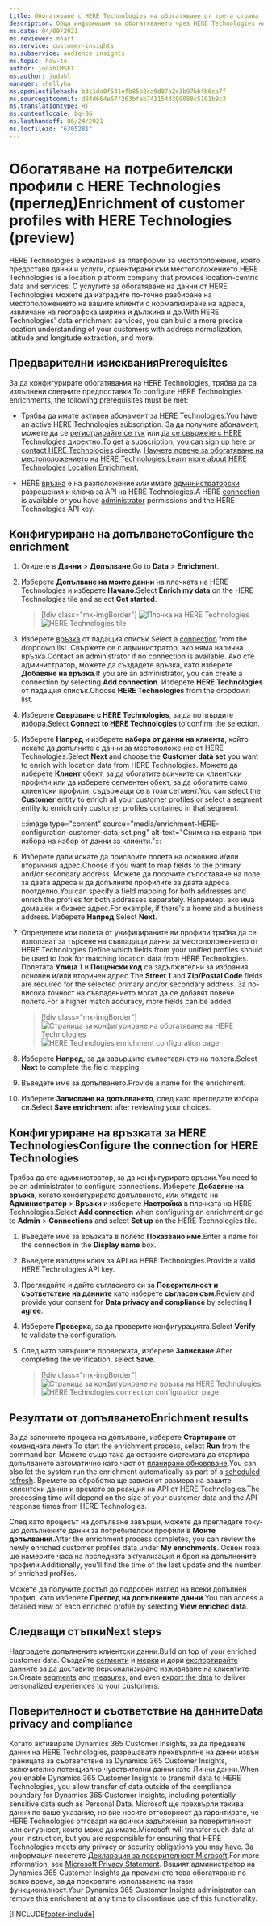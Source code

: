 ```yaml
---
title: Обогатяване с HERE Technologies на обогатяване от трета страна
description: Обща информация за обогатяването чрез HERE Technologies на трети страни.
ms.date: 04/09/2021
ms.reviewer: mhart
ms.service: customer-insights
ms.subservice: audience-insights
ms.topic: how-to
author: jodahlMSFT
ms.author: jodahl
manager: shellyha
ms.openlocfilehash: b3c1da0f541efb85b2ca9d87a2e3b97bbfb6ca7f
ms.sourcegitcommit: d84d664e67f263bfeb741154d309088c5101b9c3
ms.translationtype: HT
ms.contentlocale: bg-BG
ms.lasthandoff: 06/24/2021
ms.locfileid: "6305281"
---
```

# <a name="enrichment-of-customer-profiles-with-here-technologies-preview"></a><span data-ttu-id="ad279-103">Обогатяване на потребителски профили с HERE Technologies (преглед)</span><span class="sxs-lookup"><span data-stu-id="ad279-103">Enrichment of customer profiles with HERE Technologies (preview)</span></span>

<span data-ttu-id="ad279-104">HERE Technologies е компания за платформи за местоположение, която предоставя данни и услуги, ориентирани към местоположението.</span><span class="sxs-lookup"><span data-stu-id="ad279-104">HERE Technologies is a location platform company that provides location-centric data and services.</span></span> <span data-ttu-id="ad279-105">С услугите за обогатяване на данни от HERE Technologies можете да изградите по-точно разбиране на местоположението на вашите клиенти с нормализиране на адреса, извличане на географска ширина и дължина и др.</span><span class="sxs-lookup"><span data-stu-id="ad279-105">With HERE Technologies' data enrichment services, you can build a more precise location understanding of your customers with address normalization, latitude and longitude extraction, and more.</span></span>

## <a name="prerequisites"></a><span data-ttu-id="ad279-106">Предварителни изисквания</span><span class="sxs-lookup"><span data-stu-id="ad279-106">Prerequisites</span></span>

<span data-ttu-id="ad279-107">За да конфигурирате обогатявания на HERE Technologies, трябва да са изпълнени следните предпоставки:</span><span class="sxs-lookup"><span data-stu-id="ad279-107">To configure HERE Technologies enrichments, the following prerequisites must be met:</span></span>

- <span data-ttu-id="ad279-108">Трябва да имате активен абонамент за HERE Technologies.</span><span class="sxs-lookup"><span data-stu-id="ad279-108">You have an active HERE Technologies subscription.</span></span> <span data-ttu-id="ad279-109">За да получите абонамент, можете да се [регистрирайте се тук](https://developer.here.com/sign-up?utm_medium=referral&utm_source=Microsoft-Dynamics-CI&create=Freemium-Basic) или [да се свържете с HERE Technologies](https://developer.here.com/help?utm_medium=referral&utm_source=Microsoft-Dynamics-CI#how-can-we-help-you) директно.</span><span class="sxs-lookup"><span data-stu-id="ad279-109">To get a subscription, you can [sign up here](https://developer.here.com/sign-up?utm_medium=referral&utm_source=Microsoft-Dynamics-CI&create=Freemium-Basic) or [contact HERE Technologies](https://developer.here.com/help?utm_medium=referral&utm_source=Microsoft-Dynamics-CI#how-can-we-help-you) directly.</span></span> [<span data-ttu-id="ad279-110">Научете повече за обогатяване на местоположението на HERE Technologies.</span><span class="sxs-lookup"><span data-stu-id="ad279-110">Learn more about HERE Technologies Location Enrichment.</span></span>](https://developer.here.com/location-enrichment?cid=Dev-MicrosoftDynamics-DB-0-Dev-&utm_source=MicrosoftDynamics&utm_medium=referral&utm_campaign=Online_Dev_ReferralMicrosoft)

- <span data-ttu-id="ad279-111">HERE [връзка](connections.md) е на разположение *или* имате [администраторски](permissions.md#administrator) разрешения и ключа за API на HERE Technologies.</span><span class="sxs-lookup"><span data-stu-id="ad279-111">A HERE [connection](connections.md) is available *or* you have [administrator](permissions.md#administrator) permissions and the HERE Technologies API key.</span></span>

## <a name="configure-the-enrichment"></a><span data-ttu-id="ad279-112">Конфигуриране на допълването</span><span class="sxs-lookup"><span data-stu-id="ad279-112">Configure the enrichment</span></span>

1. <span data-ttu-id="ad279-113">Отидете в **Данни** > **Допълване**.</span><span class="sxs-lookup"><span data-stu-id="ad279-113">Go to **Data** > **Enrichment**.</span></span> 

1. <span data-ttu-id="ad279-114">Изберете **Допълване на моите данни** на плочката на HERE Technologies и изберете **Начало**.</span><span class="sxs-lookup"><span data-stu-id="ad279-114">Select **Enrich my data** on the HERE Technologies tile and select **Get started**.</span></span>

   > [!div class="mx-imgBorder"]
   > <span data-ttu-id="ad279-115">![Плочка на HERE Technologies](media/HERE-tile.png "Плочка на HERE Technologies")</span><span class="sxs-lookup"><span data-stu-id="ad279-115">![HERE Technologies tile](media/HERE-tile.png "HERE Technologies tile")</span></span>

1. <span data-ttu-id="ad279-116">Изберете [връзка](connections.md) от падащия списък.</span><span class="sxs-lookup"><span data-stu-id="ad279-116">Select a [connection](connections.md) from the dropdown list.</span></span> <span data-ttu-id="ad279-117">Свържете се с администратор, ако няма налична връзка.</span><span class="sxs-lookup"><span data-stu-id="ad279-117">Contact  an administrator if no connection is available.</span></span> <span data-ttu-id="ad279-118">Ако сте администратор, можете да създадете връзка, като изберете **Добавяне на връзка**.</span><span class="sxs-lookup"><span data-stu-id="ad279-118">If you are an administrator, you can create a connection by selecting **Add connection**.</span></span> <span data-ttu-id="ad279-119">Изберете **HERE Technologies** от падащия списък.</span><span class="sxs-lookup"><span data-stu-id="ad279-119">Choose **HERE Technologies** from the dropdown list.</span></span> 

1. <span data-ttu-id="ad279-120">Изберете **Свързване с HERE Technologies**, за да потвърдите избора.</span><span class="sxs-lookup"><span data-stu-id="ad279-120">Select **Connect to HERE Technologies** to confirm the selection.</span></span>

1.  <span data-ttu-id="ad279-121">Изберете **Напред** и изберете **набора от данни на клиента**, който искате да допълните с данни за местоположение от HERE Technologies.</span><span class="sxs-lookup"><span data-stu-id="ad279-121">Select **Next** and choose the **Customer data set** you want to enrich with location data from HERE Technologies.</span></span> <span data-ttu-id="ad279-122">Можете да изберете **Клиент** обект, за да обогатите всичките си клиентски профили или да изберете сегментен обект, за да обогатите само клиентски профили, съдържащи се в този сегмент.</span><span class="sxs-lookup"><span data-stu-id="ad279-122">You can select the **Customer** entity to enrich all your customer profiles or select a segment entity to enrich only customer profiles contained in that segment.</span></span>

    :::image type="content" source="media/enrichment-HERE-configuration-customer-data-set.png" alt-text="Снимка на екрана при избора на набор от данни за клиенти.":::

1. <span data-ttu-id="ad279-124">Изберете дали искате да присвоите полета на основния и/или вторичния адрес.</span><span class="sxs-lookup"><span data-stu-id="ad279-124">Choose if you want to map fields to the primary and/or secondary address.</span></span> <span data-ttu-id="ad279-125">Можете да посочите съпоставяне на поле за двата адреса и да допълните профилите за двата адреса поотделно.</span><span class="sxs-lookup"><span data-stu-id="ad279-125">You can specify a field mapping for both addresses and enrich the profiles for both addresses separately.</span></span> <span data-ttu-id="ad279-126">Например, ако има домашен и бизнес адрес.</span><span class="sxs-lookup"><span data-stu-id="ad279-126">For example, if there's a home and a business address.</span></span> <span data-ttu-id="ad279-127">Изберете **Напред**.</span><span class="sxs-lookup"><span data-stu-id="ad279-127">Select **Next**.</span></span>

1. <span data-ttu-id="ad279-128">Определете кои полета от унифицираните ви профили трябва да се използват за търсене на съвпадащи данни за местоположението от HERE Technologies.</span><span class="sxs-lookup"><span data-stu-id="ad279-128">Define which fields from your unified profiles should be used to look for matching location data from HERE Technologies.</span></span> <span data-ttu-id="ad279-129">Полетата **Улица 1** и **Пощенски код** са задължителни за избрания основен и/или вторичен адрес.</span><span class="sxs-lookup"><span data-stu-id="ad279-129">The **Street 1** and **Zip/Postal Code** fields are required for the selected primary and/or secondary address.</span></span> <span data-ttu-id="ad279-130">За по-висока точност на съвпадението могат да се добавят повече полета.</span><span class="sxs-lookup"><span data-stu-id="ad279-130">For a higher match accuracy, more fields can be added.</span></span>

   > [!div class="mx-imgBorder"]
   > <span data-ttu-id="ad279-131">![Страница за конфигуриране на обогатяване на HERE Technologies](media/enrichment-HERE-configuration.png "Страница за конфигуриране на обогатяване на HERE Technologies")</span><span class="sxs-lookup"><span data-stu-id="ad279-131">![HERE Technologies enrichment configuration page](media/enrichment-HERE-configuration.png "HERE Technologies enrichment configuration page")</span></span>

1. <span data-ttu-id="ad279-132">Изберете **Напред**, за да завършите съпоставянето на полета.</span><span class="sxs-lookup"><span data-stu-id="ad279-132">Select **Next** to complete the field mapping.</span></span>

1. <span data-ttu-id="ad279-133">Въведете име за допълването.</span><span class="sxs-lookup"><span data-stu-id="ad279-133">Provide a name for the enrichment.</span></span> 

1. <span data-ttu-id="ad279-134">Изберете **Записване на допълването**, след като прегледате избора си.</span><span class="sxs-lookup"><span data-stu-id="ad279-134">Select **Save enrichment** after reviewing your choices.</span></span>

## <a name="configure-the-connection-for-here-technologies"></a><span data-ttu-id="ad279-135">Конфигуриране на връзката за HERE Technologies</span><span class="sxs-lookup"><span data-stu-id="ad279-135">Configure the connection for HERE Technologies</span></span> 

<span data-ttu-id="ad279-136">Трябва да сте администратор, за да конфигурирате връзки.</span><span class="sxs-lookup"><span data-stu-id="ad279-136">You need to be an administrator to configure connections.</span></span> <span data-ttu-id="ad279-137">Изберете **Добавяне на връзка**, когато конфигурирате допълването, *или* отидете на **Администратор** > **Връзки** и изберете **Настройка** в плочката на HERE Technologies.</span><span class="sxs-lookup"><span data-stu-id="ad279-137">Select **Add connection** when configuring an enrichment *or* go to **Admin** > **Connections** and select **Set up** on the HERE Technologies tile.</span></span>

1. <span data-ttu-id="ad279-138">Въведете име за връзката в полето **Показвано име**.</span><span class="sxs-lookup"><span data-stu-id="ad279-138">Enter a name for the connection in the **Display name** box.</span></span>

1. <span data-ttu-id="ad279-139">Въведете валиден ключ за API на HERE Technologies.</span><span class="sxs-lookup"><span data-stu-id="ad279-139">Provide a valid HERE Technologies API key.</span></span>

1. <span data-ttu-id="ad279-140">Прегледайте и дайте съгласието си за **Поверителност и съответствие на данните** като изберете **съгласен съм**.</span><span class="sxs-lookup"><span data-stu-id="ad279-140">Review and provide your consent for **Data privacy and compliance** by selecting **I agree**.</span></span>

1. <span data-ttu-id="ad279-141">Изберете **Проверка**, за да проверите конфигурацията.</span><span class="sxs-lookup"><span data-stu-id="ad279-141">Select **Verify** to validate the configuration.</span></span>

1. <span data-ttu-id="ad279-142">След като завършите проверката, изберете **Записване**.</span><span class="sxs-lookup"><span data-stu-id="ad279-142">After completing the verification, select **Save**.</span></span>

   > [!div class="mx-imgBorder"]
   > <span data-ttu-id="ad279-143">![Страница за конфигуриране на връзка на HERE Technologies](media/enrichment-HERE-connection.png "Страница за конфигуриране на връзка на HERE Technologies")</span><span class="sxs-lookup"><span data-stu-id="ad279-143">![HERE Technologies connection configuration page](media/enrichment-HERE-connection.png "HERE Technologies connection configuration page")</span></span>

## <a name="enrichment-results"></a><span data-ttu-id="ad279-144">Резултати от допълването</span><span class="sxs-lookup"><span data-stu-id="ad279-144">Enrichment results</span></span>

<span data-ttu-id="ad279-145">За да започнете процеса на допълване, изберете **Стартиране** от командната лента.</span><span class="sxs-lookup"><span data-stu-id="ad279-145">To start the enrichment process, select **Run** from the command bar.</span></span> <span data-ttu-id="ad279-146">Можете също така да оставите системата да стартира допълването автоматично като част от [планирано обновяване](system.md#schedule-tab).</span><span class="sxs-lookup"><span data-stu-id="ad279-146">You can also let the system run the enrichment automatically as part of a [scheduled refresh](system.md#schedule-tab).</span></span> <span data-ttu-id="ad279-147">Времето за обработка ще зависи от размера на вашите клиентски данни и времето за реакция на API от HERE Technologies.</span><span class="sxs-lookup"><span data-stu-id="ad279-147">The processing time will depend on the size of your customer data and the API response times from HERE Technologies.</span></span>

<span data-ttu-id="ad279-148">След като процесът на допълване завърши, можете да прегледате току-що допълнените данни за потребителски профили в **Моите допълвания**.</span><span class="sxs-lookup"><span data-stu-id="ad279-148">After the enrichment process completes, you can review the newly enriched customer profiles data under **My enrichments**.</span></span> <span data-ttu-id="ad279-149">Освен това ще намерите часа на последната актуализация и броя на допълнените профили.</span><span class="sxs-lookup"><span data-stu-id="ad279-149">Additionally, you'll find the time of the last update and the number of enriched profiles.</span></span>

<span data-ttu-id="ad279-150">Можете да получите достъп до подробен изглед на всеки допълнен профил, като изберете **Преглед на допълнените данни**.</span><span class="sxs-lookup"><span data-stu-id="ad279-150">You can access a detailed view of each enriched profile by selecting **View enriched data**.</span></span>

## <a name="next-steps"></a><span data-ttu-id="ad279-151">Следващи стъпки</span><span class="sxs-lookup"><span data-stu-id="ad279-151">Next steps</span></span>

<span data-ttu-id="ad279-152">Надградете допълнените клиентски данни.</span><span class="sxs-lookup"><span data-stu-id="ad279-152">Build on top of your enriched customer data.</span></span> <span data-ttu-id="ad279-153">Създайте [сегменти](segments.md) и [мерки](measures.md) и дори [експортирайте данните](export-destinations.md) за да доставите персонализирано изживяване на клиентите си.</span><span class="sxs-lookup"><span data-stu-id="ad279-153">Create [segments](segments.md) and [measures](measures.md), and even [export the data](export-destinations.md) to deliver personalized experiences to your customers.</span></span>

## <a name="data-privacy-and-compliance"></a><span data-ttu-id="ad279-154">Поверителност и съответствие на данните</span><span class="sxs-lookup"><span data-stu-id="ad279-154">Data privacy and compliance</span></span>

<span data-ttu-id="ad279-155">Когато активирате Dynamics 365 Customer Insights, за да предавате данни на HERE Technologies, разрешавате прехвърляне на данни извън границата за съответствие за Dynamics 365 Customer Insights, включително потенциално чувствителни данни като Лични данни.</span><span class="sxs-lookup"><span data-stu-id="ad279-155">When you enable Dynamics 365 Customer Insights to transmit data to HERE Technologies, you allow transfer of data outside of the compliance boundary for Dynamics 365 Customer Insights, including potentially sensitive data such as Personal Data.</span></span> <span data-ttu-id="ad279-156">Microsoft ще прехвърли такива данни по ваше указание, но вие носите отговорност да гарантирате, че HERE Technologies отговаря на всички задължения за поверителност или сигурност, които може да имате.</span><span class="sxs-lookup"><span data-stu-id="ad279-156">Microsoft will transfer such data at your instruction, but you are responsible for ensuring that HERE Technologies meets any privacy or security obligations you may have.</span></span> <span data-ttu-id="ad279-157">За информация посетете [Декларация за поверителност Microsoft](https://go.microsoft.com/fwlink/?linkid=396732).</span><span class="sxs-lookup"><span data-stu-id="ad279-157">For more information, see [Microsoft Privacy Statement](https://go.microsoft.com/fwlink/?linkid=396732).</span></span>
<span data-ttu-id="ad279-158">Вашият администратор на Dynamics 365 Customer Insights да премахнете това обогатяване по всяко време, за да прекратите използването на тази функционалност.</span><span class="sxs-lookup"><span data-stu-id="ad279-158">Your Dynamics 365 Customer Insights administrator can remove this enrichment at any time to discontinue use of this functionality.</span></span>


[!INCLUDE[footer-include](../includes/footer-banner.md)]
